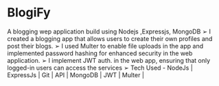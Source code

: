 # BlogiFy
A blogging wep application build using Nodejs ,Expressjs, MongoDB
➢ I created a blogging app that allows users to create their own profiles and post their blogs.
➢ I used Multer to enable file uploads in the app and implemented password hashing for enhanced security in the web application.
➢ I implement JWT auth. in the web app, ensuring that only logged-in users can access the services
➢ Tech Used - NodeJs | ExpressJs | Git | API | MongoDB | JWT | Multer |


